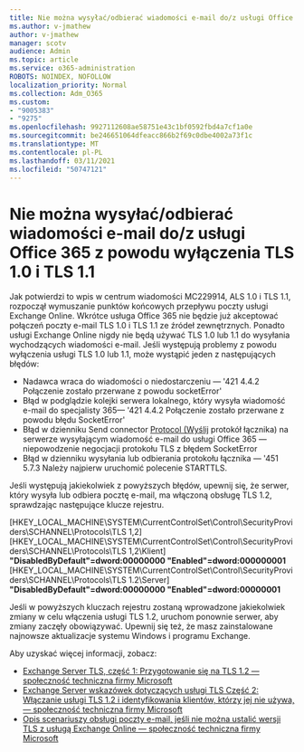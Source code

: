 ```yaml
---
title: Nie można wysyłać/odbierać wiadomości e-mail do/z usługi Office 365 z powodu wyłączenia TLS 1.0 i TLS 1.1
ms.author: v-jmathew
author: v-jmathew
manager: scotv
audience: Admin
ms.topic: article
ms.service: o365-administration
ROBOTS: NOINDEX, NOFOLLOW
localization_priority: Normal
ms.collection: Adm_O365
ms.custom:
- "9005383"
- "9275"
ms.openlocfilehash: 9927112608ae58751e43c1bf0592fbd4a7cf1a0e
ms.sourcegitcommit: be246651064dfeacc866b2f69c0dbe4002a73f1c
ms.translationtype: MT
ms.contentlocale: pl-PL
ms.lasthandoff: 03/11/2021
ms.locfileid: "50747121"
---
```

# <a name="unable-to-sendreceive-email-tofrom-office-365-because-of-the-tls-10-and-tls-11-disablement"></a>Nie można wysyłać/odbierać wiadomości e-mail do/z usługi Office 365 z powodu wyłączenia TLS 1.0 i TLS 1.1

Jak potwierdzi to wpis w centrum wiadomości MC229914, ALS 1.0 i TLS 1.1, rozpoczął wymuszanie punktów końcowych przepływu poczty usługi Exchange Online. Wkrótce usługa Office 365 nie będzie już akceptować połączeń poczty e-mail TLS 1.0 i TLS 1.1 ze źródeł zewnętrznych. Ponadto usługi Exchange Online nigdy nie będą używać TLS 1.0 lub 1.1 do wysyłania wychodzących wiadomości e-mail. Jeśli występują problemy z powodu wyłączenia usługi TLS 1.0 lub 1.1, może wystąpić jeden z następujących błędów:

- Nadawca wraca do wiadomości o niedostarczeniu — '421 4.4.2 Połączenie zostało przerwane z powodu socketError'
- Błąd w podglądzie kolejki serwera lokalnego, który wysyła wiadomość e-mail do specjalisty 365— '421 4.4.2 Połączenie zostało przerwane z powodu błędu SocketError'
- Błąd w dzienniku Send connector [Protocol (Wyślij](https://docs.microsoft.com/exchange/mail-flow/connectors/protocol-logging) protokół łącznika) na serwerze wysyłającym wiadomość e-mail do usługi Office 365 — niepowodzenie negocjacji protokołu TLS z błędem SocketError
- Błąd w dzienniku wysyłania lub odbierania protokołu łącznika — '451 5.7.3 Należy najpierw uruchomić polecenie STARTTLS.

Jeśli występują jakiekolwiek z powyższych błędów, upewnij się, że serwer, który wysyła lub odbiera pocztę e-mail, ma włączoną obsługę TLS 1.2, sprawdzając następujące klucze rejestru.

[HKEY_LOCAL_MACHINE\SYSTEM\CurrentControlSet\Control\SecurityProviders\SCHANNEL\Protocols\TLS 1,2] [HKEY_LOCAL_MACHINE\SYSTEM\CurrentControlSet\Control\SecurityProviders\SCHANNEL\Protocols\TLS 1,2\Klient] **"DisabledByDefault"=dword:00000000 "Enabled"=dword:000000001** [HKEY_LOCAL_MACHINE\SYSTEM\CurrentControlSet\Control\SecurityProviders\SCHANNEL\Protocols\TLS 1.2\Server] **"DisabledByDefault"=dword:00000000 "Enabled"=dword:00000001**

Jeśli w powyższych kluczach rejestru zostaną wprowadzone jakiekolwiek zmiany w celu włączenia usługi TLS 1.2, uruchom ponownie serwer, aby zmiany zaczęły obowiązywać. Upewnij się też, że masz zainstalowane najnowsze aktualizacje systemu Windows i programu Exchange.

Aby uzyskać więcej informacji, zobacz:

- [Exchange Server TLS, część 1: Przygotowanie się na TLS 1.2 — społeczność techniczna firmy Microsoft](https://techcommunity.microsoft.com/t5/exchange-team-blog/exchange-server-tls-guidance-part-1-getting-ready-for-tls-1-2/ba-p/607649)
- [Exchange Server wskazówek dotyczących usługi TLS Część 2: Włączanie usługi TLS 1.2 i identyfikowania klientów, którzy jej nie używa, — społeczność techniczna firmy Microsoft](https://techcommunity.microsoft.com/t5/exchange-team-blog/exchange-server-tls-guidance-part-2-enabling-tls-1-2-and/ba-p/607761)
- [Opis scenariuszy obsługi poczty e-mail, jeśli nie można ustalić wersji TLS z usługą Exchange Online — społeczność techniczna firmy Microsoft](https://techcommunity.microsoft.com/t5/exchange-team-blog/understanding-email-scenarios-if-tls-versions-cannot-be-agreed/ba-p/2065089)
